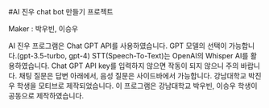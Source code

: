 #AI 진우 chat bot 만들기 프로젝트

Maker : 박우빈, 이승우

AI 진우 프로그램은 Chat GPT API를 사용하였습니다.
GPT 모델의 선택이 가능합니다.(gpt-3.5-turbo, gpt-4)
STT(Speech-To-Text)는 OpenAI의 Whisper AI를 활용하였습니다.
Chat GPT API key를 입력하지 않으면 작동이 되지 않으니 주의 바랍니다.
채팅 질문은 답변 아래에서, 음성 질문은 사이드바에서 가능합니다.
강남대학교 박진우 학생을 모티브로 제작되었습니다.
이 프로그램은 강남대학교 박우빈, 이승우 학생이 공동으로 제작하였습니다.
